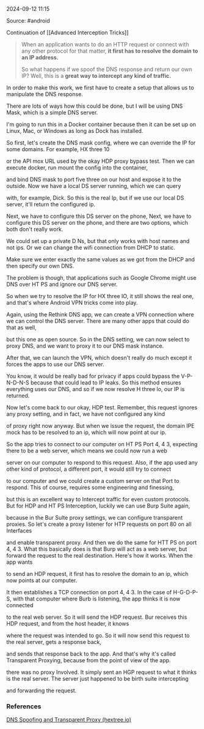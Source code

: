 
2024-09-12 11:15

Source: #android 

Continuation of [[Advanced Interception Tricks]]

> When an application wants to do an HTTP request or connect with any other protocol for that matter, **it first has to resolve the domain to an IP address.**
> 
> So what happens if we spoof the DNS response and return our own IP? Well, this is a **great way to intercept any kind of traffic.**

In order to make this work, we first have to create a setup that allows us to manipulate the DNS response.

There are lots of ways how this could be done, but I will be using DNS Mask, which is a simple DNS server.

I'm going to run this in a Docker container because then it can be set up on Linux, Mac, or Windows as long as Dock has installed.

So first, let's create the DNS mask config, where we can override the IP for some domains. For example, HX three 10

or the API mox URL used by the okay HDP proxy bypass test. Then we can execute docker, run mount the config into the container,

and bind DNS mask to port five three on our host and expose it to the outside. Now we have a local DS server running, which we can query

with, for example, Dick. So this is the real lp, but if we use our local DS server, it'll return the configured ip.

Next, we have to configure this DS server on the phone,
Next, we have to configure this DS server on the phone, and there are two options, which both don't really work.

We could set up a private D Ns, but that only works with host names and not ips. Or we can change the wifi connection from DHCP to static.

Make sure we enter exactly the same values as we got from the DHCP and then specify our own DNS.

The problem is though, that applications such as Google Chrome might use DNS over HT PS and ignore our DNS server.

So when we try to resolve the IP for HX three IO, it still shows the real one, and that's where Android VPN tricks come into play.

Again, using the Rethink DNS app, we can create a VPN connection where we can control the DNS server. There are many other apps that could do that as well,

but this one as open source. So in the DNS setting, we can now select to proxy DNS, and we want to proxy it to our DNS mask instance.

After that, we can launch the VPN, which doesn't really do much except it forces the apps to use our DNS server.

You know, it would be really bad for privacy if apps could bypass the V-P-N-D-N-S because that could lead to IP leaks.
So this method ensures everything uses our DNS, and so if we now resolve H three lo, our IP is returned.

Now let's come back to our okay, HDP test. Remember, this request ignores any proxy setting, and in fact, we have not configured any kind

of proxy right now anyway. But when we issue the request, the domain IPE mock has to be resolved to an ip, which will now point at our ip.

So the app tries to connect to our computer on HT PS Port 4, 4 3, expecting there to be a web server, which means we could now run a web

server on our computer to respond to this request. Also, if the app used any other kind of protocol, a different port, it would still try to connect

to our computer and we could create a custom server on that Port to respond. This of course, requires some engineering and finessing,

but this is an excellent way to Intercept traffic for even custom protocols. But for HDP and HT PS Interception, luckily we can use Burp Suite again,

because in the Bur Sulte proxy settings, we can configure transparent proxies. So let's create a proxy listener for HTP requests on port 80 on all Interfaces

and enable transparent proxy. And then we do the same for HTT PS on port 4, 4 3. What this basically does is that Burp will act as a web server, but forward the request to the real destination. Here's how it works. When the app wants

to send an HDP request, it first has to resolve the domain to an ip, which now points at our computer.

It then establishes a TCP connection on port 4, 4 3. In the case of H-G-D-P-S, with that computer where Burb is listening, the app thinks it is now connected

to the real web server. So it will send the HDP request. Bur receives this HDP request, and from the host header, it knows

where the request was intended to go. So it will now send this request to the real server, gets a response back,

and sends that response back to the app. And that's why it's called Transparent Proxying, because from the point of view of the app.

there was no proxy Involved. It simply sent an HGP request to what it thinks is the real server. The server just happened to be birth suite intercepting

and forwarding the request.

### References
[DNS Spoofing and Transparent Proxy (hextree.io)](https://app.hextree.io/courses/network-interception/advanced-interception-tricks/dns-spoofing-and-transparent-proxy)